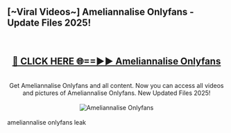<h2>[~Viral Videos~] Ameliannalise Onlyfans - Update Files 2025!</h2>
<br>
<div align="center">
<h2><a href="https://betterlinks.top/A2PfLJ" rel="nofollow">🔴 CLICK HERE 🌐==►► Ameliannalise Onlyfans</a></h2>
<br>
Get Ameliannalise Onlyfans and all content. Now you can access all videos and pictures of Ameliannalise Onlyfans. New Updated Files 2025!
<br>
<br>
<a href="https://betterlinks.top/A2PfLJ" rel="nofollow" data-target="animated-image.originalLink"><img src="https://i.ibb.co.com/WyWwxjT/player-gif2.gif" alt="Ameliannalise Onlyfans" style="max-width: 100%; display: inline-block;" data-target="animated-image.originalImage"></a>
</div>
<br>
ameliannalise onlyfans leak